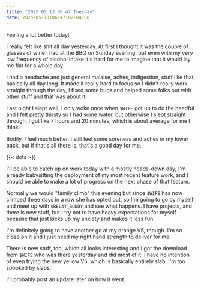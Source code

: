 ```yaml
---
title: "2025 05 13 06 47 Tuesday"
date: 2025-05-13T06:47:02-04:00
---
```


Feeling a lot better today!<!--more-->

I really felt like shit all day yesterday. At first I thought it was the couple
of glasses of wine I had at the BBQ on Sunday evening, but even with my very low
frequency of alcohol intake it's hard for me to imagine that it would lay me
flat for a whole day.

I had a headache and just general malaise, aches, indigestion, stuff like that,
basically all day long. It made it really hard to focus so I didn't really work
straight through the day, I fixed some bugs and helped some folks out with other
stuff and that was about it.

Last night I slept well, I only woke once when `$WIFE` got up to do the needful
and I felt pretty thirsty so I had some water, but otherwise I slept straight
through, I got like 7 hours and 20 minutes, which is about average for me I
think.

Bodily, I feel much better. I still feel some soreness and aches in my lower
back, but if that's all there is, that's a good day for me.

{{< dots >}}

I'll be able to catch up on work today with a mostly heads-down day; I'm already
babysitting the deployment of my most recent feature work, and I should be able
to make a lot of progress on the next phase of that feature.

Normally we would "family climb" this evening but since `$WIFE` has now climbed
three days in a row she has opted out, so I'm going to go by myself and meet up
with `$BELAY_BUDDY` and see what happens. I have projects, and there is new
stuff, but I try not to have heavy expectations for myself because that just
kicks up my anxiety and makes it less fun.

I'm definitely going to have another go at my orange V5, though. I'm so close on
it and I just need my right hand strength to deliver for me.

There is new stuff, too, which all looks interesting and I got the download from
`$WIFE` who was there yesterday and did most of it. I have no intention of even
trying the new yellow V5, which is basically entirely slab. I'm too spooked by
slabs.

I'll probably post an update later on how it went.
